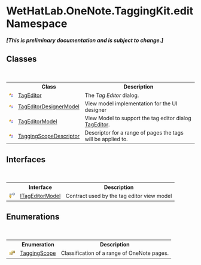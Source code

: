 # WetHatLab.OneNote.TaggingKit.edit Namespace
 _**\[This is preliminary documentation and is subject to change.\]**_

## Classes
&nbsp;<table><tr><th></th><th>Class</th><th>Description</th></tr><tr><td>![Public class](media/pubclass.gif "Public class")</td><td><a href="6765a162-e3fb-2908-aff7-cf593766521d">TagEditor</a></td><td>
The <i>Tag Editor</i> dialog.</td></tr><tr><td>![Public class](media/pubclass.gif "Public class")</td><td><a href="4f801abf-0a46-9031-8b58-a589753352e3">TagEditorDesignerModel</a></td><td>
View model implementation for the UI designer</td></tr><tr><td>![Public class](media/pubclass.gif "Public class")</td><td><a href="d0783a73-0ba1-b750-13e8-e19b790c09dd">TagEditorModel</a></td><td>
View Model to support the tag editor dialog <a href="6765a162-e3fb-2908-aff7-cf593766521d">TagEditor</a>.</td></tr><tr><td>![Public class](media/pubclass.gif "Public class")</td><td><a href="3690bbaa-4a73-a467-79e3-8a5755b34628">TaggingScopeDescriptor</a></td><td>
Descriptor for a range of pages the tags will be applied to.</td></tr></table>

## Interfaces
&nbsp;<table><tr><th></th><th>Interface</th><th>Description</th></tr><tr><td>![Protected interface](media/protinterface.gif "Protected interface")</td><td><a href="924af36a-d57e-8d4c-94fe-efae9c665a90">ITagEditorModel</a></td><td>
Contract used by the tag editor view model</td></tr></table>

## Enumerations
&nbsp;<table><tr><th></th><th>Enumeration</th><th>Description</th></tr><tr><td>![Public enumeration](media/pubenumeration.gif "Public enumeration")</td><td><a href="b3be4048-2099-50e6-21a5-1c36d2dcb4f3">TaggingScope</a></td><td>
Classification of a range of OneNote pages.</td></tr></table>&nbsp;
